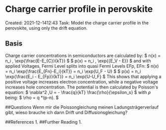 # Charge carrier profile in perovskite
Created: 2021-12-1412:43
Task: Model the charge carrier profile in the perovskite, using only the drift equation.

## Basis
Charge carrier concentrations in semiconductors are calculated by:
$
n(x) = n_i \, \exp{\frac{E-E_{C}}{kT}}
$
$
p(x) = n_i \, \exp{{E_V - E}}
$
and with applied Voltages, Fermi Level splits into quasi Fermi Levels EFp, EFn:
$
n(x) = n_i \exp{\frac{E_{Fn}-E_i}{kT}} = n_i \exp{U_F - U}
$
$
p(x) = n_i \exp{\frac{E_i - E_{Fp}}{kT}} = n_i \exp{U-U_F}
$
This shows that applying a positive voltage increases electron concentration, while a negative voltage increases hole concentration.
The potential is then calculated by Poisson's equation:
$
\nabla^2 \,U = - \frac{q}{kT} \frac{\rho}{\epsilon_s}
$
with $\rho$ being:
$
\rho = q *(p-n).
$

##Questions 
Wenn mir die Poissongleichung meinen Ladungsträgerverlauf gibt, wieso brauche ich dann Drift und Diffusionsgleichung?

##References
1. 
##Further Reading
1. 